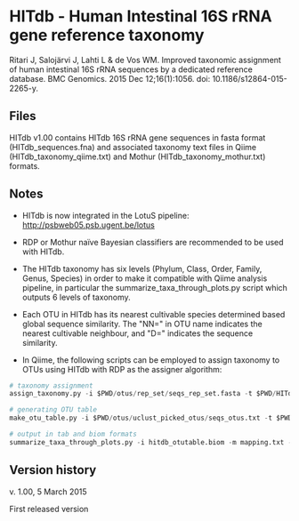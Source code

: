HITdb - Human Intestinal 16S rRNA gene reference taxonomy 
=========================================================

Ritari J, Salojärvi J, Lahti L & de Vos WM. Improved taxonomic assignment of human intestinal 16S rRNA sequences by a dedicated reference database. BMC Genomics. 2015 Dec 12;16(1):1056. doi: 10.1186/s12864-015-2265-y.


## Files 

HITdb v1.00 contains HITdb 16S rRNA gene sequences in fasta format (HITdb_sequences.fna) and associated taxonomy text files in Qiime (HITdb_taxonomy_qiime.txt) and Mothur (HITdb_taxonomy_mothur.txt) formats.


## Notes

- HITdb is now integrated in the LotuS pipeline: http://psbweb05.psb.ugent.be/lotus

- RDP or Mothur naïve Bayesian classifiers are recommended to be used with HITdb.

- The HITdb taxonomy has six levels (Phylum, Class, Order, Family, Genus, Species) in order to make it compatible with Qiime analysis pipeline, in particular the summarize_taxa_through_plots.py script which outputs 6 levels of taxonomy.

- Each OTU in HITdb has its nearest cultivable species determined based global sequence similarity. The "NN=" in OTU name indicates the nearest cultivable neighbour, and "D=" indicates the sequence similarity. 

- In Qiime, the following scripts can be employed to assign taxonomy to OTUs using HITdb with RDP as the assigner algorithm:

``` python
# taxonomy assignment
assign_taxonomy.py -i $PWD/otus/rep_set/seqs_rep_set.fasta -t $PWD/HITdb_taxonomy_qiime.txt -r $PWD/HITdb_sequences.fna -m rdp -o hitdb_taxonomy

# generating OTU table
make_otu_table.py -i $PWD/otus/uclust_picked_otus/seqs_otus.txt -t $PWD/hitdb_taxonomy/seqs_rep_set_tax_assignments.txt -o hitdb_otutable.biom

# output in tab and biom formats
summarize_taxa_through_plots.py -i hitdb_otutable.biom -m mapping.txt -o hitdb_taxa_summary
```

## Version history

v. 1.00, 5 March 2015

First released version

